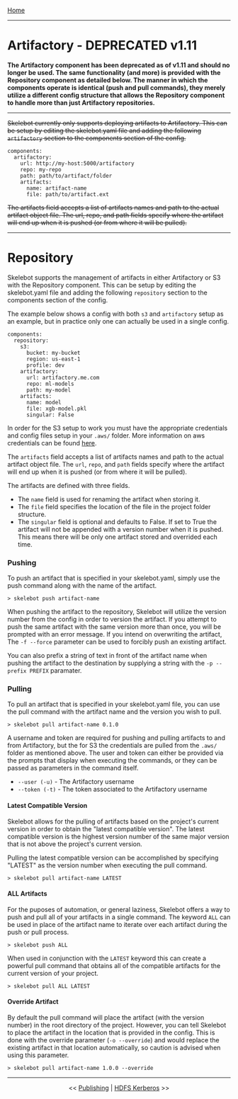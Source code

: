 [Home](index.md)

---

# Artifactory - DEPRECATED v1.11

**The Artifactory component has been deprecated as of v1.11 and should no longer be used. The same functionality (and more) is provided with the Repository component as detailed below. The manner in which the components operate is identical (push and pull commands), they merely utilize a different config structure that allows the Repository component to handle more than just Artifactory repositories.**

---

~~Skelebot currently only supports deploying artifacts to Artifactory. This can be setup by editing the skelebot.yaml file and adding the following `artifactory` section to the components section of the config.~~

```
components:
  artifactory:
    url: http://my-host:5000/artifactory
    repo: my-repo
    path: path/to/artifact/folder
    artifacts:
      name: artifact-name
      file: path/to/artifact.ext
```

~~The artifacts field accepts a list of artifacts names and path to the actual artifact object file. The url, repo, and path fields specify where the artifact will end up when it is pushed (or from where it will be pulled).~~

---

# Repository

Skelebot supports the management of artifacts in either Artifactory or S3 with the Repository component. This can be setup by editing the skelebot.yaml file and adding the following `repository` section to the components section of the config.

The example below shows a config with both `s3` and `artifactory` setup as an example, but in practice only one can actually be used in a single config.

```
components:
  repository:
    s3:
      bucket: my-bucket
      region: us-east-1
      profile: dev
    artifactory:
      url: artifactory.me.com
      repo: ml-models
      path: my-model
    artifacts:
      name: model
      file: xgb-model.pkl
      singular: False
```

In order for the S3 setup to work you must have the appropriate credentials and config files setup in your `.aws/` folder. More information on aws credentials can be found [here](https://docs.aws.amazon.com/cli/latest/userguide/cli-configure-files.html).

The `artifacts` field accepts a list of artifacts names and path to the actual artifact object file. The `url`, `repo`, and `path` fields specify where the artifact will end up when it is pushed (or from where it will be pulled).

The artifacts are defined with three fields.
 - The `name` field is used for renaming the artifact when storing it.
 - The `file` field specifies the location of the file in the project folder structure.
 - The `singular` field is optional and defaults to False. If set to True the artifact will not be appended with a version number when it is pushed. This means there will be only one artifact stored and overrided each time.

### Pushing

To push an artifact that is specified in your skelebot.yaml, simply use the push command along with the name of the artifact.

```
> skelebot push artifact-name
```

When pushing the artifact to the repository, Skelebot will utilize the version number from the config in order to version the artifact. If you attempt to push the same artifact with the same version more than once, you will be prompted with an error message. If you intend on overwriting the artifact, The `-f --force` parameter can be used to forcibly push an existing artifact.

You can also prefix a string of text in front of the artifact name when pushing the artifact to the destination by supplying a string with the `-p --prefix PREFIX` paramater.

### Pulling

To pull an artifact that is specified in your skelebot.yaml file, you can use the pull command with the artifact name and the version you wish to pull.

```
> skelebot pull artifact-name 0.1.0
```

A username and token are required for pushing and pulling artifacts to and from Artifactory, but the for S3 the credentials are pulled from the `.aws/` folder as mentioned above. The user and token can either be provided via the prompts that display when executing the commands, or they can be passed as parameters in the command itself.

 - `--user (-u)` - The Artifactory username
 - `--token (-t)` - The token associated to the Artifactory username

#### Latest Compatible Version

Skelebot allows for the pulling of artifacts based on the project's current version in order to obtain the "latest compatible version". The latest compatible version is the highest version number of the same major version that is not above the project's current version.

Pulling the latest compatible version can be accomplished by specifying "LATEST" as the version number when executing the pull command.

```
> skelebot pull artifact-name LATEST
```

#### ALL Artifacts

For the puposes of automation, or general laziness, Skelebot offers a way to push and pull all of your artifacts in a single command. The keyword `ALL` can be used in place of the artifact name to iterate over each artifact during the push or pull process.

```
> skelebot push ALL
```

When used in conjunction with the `LATEST` keyword this can create a powerful pull command that obtains all of the compatible artifacts for the current version of your project.

```
> skelebot pull ALL LATEST
```

#### Override Artifact

By default the pull command will place the artifact (with the version number) in the root directory of the project. However, you can tell Skelebot to place the artifact in the location that is provided in the config.
This is done with the override parameter (`-o --override`) and would replace the existing artifact in that location automatically, so caution is advised when using this parameter.

```
> skelebot pull artifact-name 1.0.0 --override
```

---

<center><< <a href="publishing.html">Publishing</a>  |  <a href="hdfs-kerberos.html">HDFS Kerberos</a> >></center>
